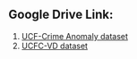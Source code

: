 ## Google Drive Link:

1. [UCF-Crime Anomaly dataset](https://drive.google.com/drive/folders/1tkutYGnjemEUOUKePTgm3XA7zd6YXOYR?usp=sharing)
2. [UCFC-VD dataset](https://drive.google.com/drive/folders/1Cfng833veRi_PainJf_AsMCo-cu8O9R7?usp=sharing)
